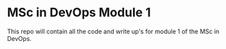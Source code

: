 # MSc in DevOps Module 1

This repo will contain all the code and write up's for module 1 of the MSc in DevOps.

